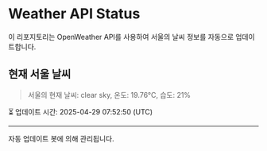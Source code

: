 
# Weather API Status

이 리포지토리는 OpenWeather API를 사용하여 서울의 날씨 정보를 자동으로 업데이트합니다.

## 현재 서울 날씨
> 서울의 현재 날씨: clear sky, 온도: 19.76°C, 습도: 21%

⏳ 업데이트 시간: 2025-04-29 07:52:50 (UTC)

---
자동 업데이트 봇에 의해 관리됩니다.
